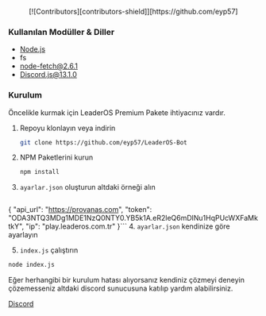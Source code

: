 <p align="center">
    [![Contributors][contributors-shield]][https://github.com/eyp57]
</p>



### Kullanılan Modüller & Diller

* [Node.js](https://nodejs.org/)
* fs
* node-fetch@2.6.1
* Discord.js@13.1.0

### Kurulum

Öncelikle kurmak için LeaderOS Premium Pakete ihtiyacınız vardır.

1. Repoyu klonlayın veya indirin
   ```sh
   git clone https://github.com/eyp57/LeaderOS-Bot
   ```
2. NPM Paketlerini kurun
   ```sh
   npm install
   ```
3. `ayarlar.json` oluşturun altdaki örneği alın
   ```json
{
    "api_url": "https://provanas.com",
    "token": "ODA3NTQ3MDg1MDE1NzQ0NTY0.YB5k1A.eR2leQ6mDlNu1HqPUcWXFaMktkY",
    "ip": "play.leaderos.com.tr"
}```
4. `ayarlar.json` kendinize göre ayarlayın

5. `index.js` çalıştırın
```sh
node index.js
```


Eğer herhangibi bir kurulum hatası alıyorsanız kendiniz çözmeyi deneyin çözemesseniz altdaki discord sunucusuna katılıp yardım alabilirsiniz.

[Discord](https://discord.gg/739Vsmcfw6)
